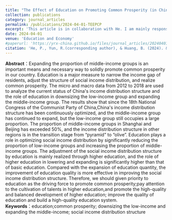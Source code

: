 ```yaml
---
title: "The Effect of Education on Promoting Common Prosperity (in Chinese)"
collection: publications
category: journal_articles
permalink: /publications/2024-04-01-TEEPCP
excerpt: 'This article is in collaboration with He. I am mainly responsible for the data processing and regression'
date: 2024-04-01
venue: 'Education and Economy'
#paperurl: 'https://yrx-china.github.io/files/journal_articles/20240401_The-Effect-of-Education-on-Promoting-Common-Prosperity.pdf'
citation: 'He, P., Yun, R.(corresponding author), & Huang, B. (2024). &quot;The Effect of Education on Promoting Common Prosperity: Disucssion on the Present Situation of the Distribution Structure of Social Income.&quot; <i>Education and Economy</i>. 40(2):30-39.'
---
```


**Abstract**：Expanding the proportion of middle-income groups is an important means and necessary way to solidly promote common prosperity in our country. Education is a major measure to narrow the income gap of residents, adjust the structure of social income distribution, and realize common prosperity. The micro and macro data from 2012 to 2018 are used to analyze the current status of China's income distribution structure and the role of education in downsizing the low-income group and expanding the middle-income group. The results show that since the 18th National Congress of the Communist Party of China,China's income distribution structure has been continuously optimized, and the middle-income group has continued to expand, but the low-income group still occupies a large proportion. The proportion of middle-income groups in Shanghai and Beijing has exceeded 50%, and the income distribution structure in other regions is in the transition stage from “pyramid” to “olive”. Education plays a role in optimizing social income distribution by significantly reducing the proportion of low-income groups and increasing the proportion of middle-income groups. The adjustment of the social income distribution structure by education is mainly realized through higher education, and the role of higher education in lowering and expanding is significantly higher than that of basic education. Compared with the expansion of education quantity, the improvement of education quality is more effective in improving the social income distribution structure. Therefore, we should given priority to education as the driving force to promote common prosperity;pay attention to the cultivation of talents in higher education,and promote the high-quality and balanced development of higher education; improve the quality of education and build a high-quality education system. <br>
**Keywords**：education;common prosperity; downsizing the low-income and expanding the middle-income; social income distribution structure